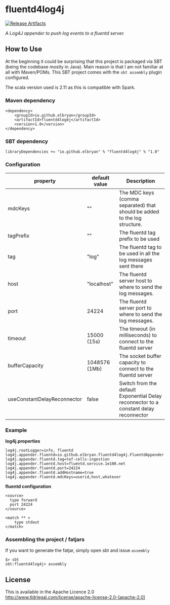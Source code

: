 # fluentd4log4j

[![Release Artifacts][Badge-SonatypeReleases]][Link-SonatypeReleases]

_A Log4J appender to push log events to a fluentd server._

## How to Use

At the beginning it could be surprising that this project is packaged via SBT (being the codebase mostly in Java). Main
reason is that I am not familiar at all with Maven/POMs. This SBT project comes with the `sbt assembly` plugin configured.

The scala version used is 2.11 as this is compatible with Spark.

### Maven dependency
```
<dependency>
    <groupId>io.github.elbryan</groupId>
    <artifactId>fluentd4log4j</artifactId>
	<version>1.0</version>
</dependency>
```

### SBT dependency
```
libraryDependencies += "io.github.elbryan" % "fluentd4log4j" % "1.0"
```


### Configuration

| property      | default value    | Description  |
| ------------- |------------------| -------------|
| mdcKeys | "" | The MDC keys (comma separated) that should be added to the log structure. |
| tagPrefix | ""| The fluentd tag prefix to be used |
| tag | "log" | The fluentd tag to be used in all the log messages sent there |
| host | "localhost" | The fluentd server host to where to send the log messages. |
| port | 24224 | The fluentd server port to where to send the log messages. |
| timeout | 15000 (15s) | The timeout (in milliseconds) to connect to the fluentd server|
| bufferCapacity | 1048576 (1Mb) | The socket buffer capacity to connect to the fluentd server |
| useConstantDelayReconnector| false | Switch from the default Exponential Delay reconnector to a constant delay reconnector |

### Example
**log4j.properties**

```
log4j.rootLogger=info, fluentd
log4j.appender.fluentd=io.github.elbryan.fluentd4log4j.FluentdAppender
log4j.appender.fluentd.tag=tef-cells-ingestion
log4j.appender.fluentd.host=fluentd.service.1e100.net
log4j.appender.fluentd.port=24224
log4j.appender.fluentd.addHostname=true
log4j.appender.fluentd.mdcKeys=userid,host,whatever
```
**fluentd configuration**

```
<source>
  type forward
  port 24224
</source>

<match ** >
	type stdout
</match>
```

### Assembling the project / fatjars
If you want to generate the fatjar, simply open sbt and issue `assembly`

```
$> sbt
sbt:fluentd4log4j> assembly
```

## License
This is available in the Apache Licence 2.0
http://www.tldrlegal.com/license/apache-license-2.0-(apache-2.0)

[Badge-SonatypeReleases]: https://img.shields.io/nexus/r/https/oss.sonatype.org/io.github.elbryan/fluentd4log4j.svg "Sonatype Releases"
[Link-SonatypeReleases]: https://oss.sonatype.org/content/repositories/releases/io/github/elbryan/fluentd4log4j/ "Sonatype Releases"

